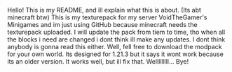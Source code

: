 Hello! This is my README, and ill explain what this is about. (Its abt minecraft btw)
This is my texturepack for my server VoidTheGamer's Minigames and im just using GitHub because minecraft needs the texturepack uploaded. 
I will update the pack from tiem to time, tho when all the blocks i need are changed i dont think ill make any updates. I dont think anybody is gonna read this either. Well, fell free to download the modpack for your own world. 
Its designed for 1.21.3 but it says it wont work because its an older version. It works well, but ill fix that. Welllllllll... Bye!
